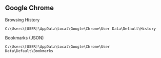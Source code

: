 ## Google Chrome

Browsing History
```
C:\Users\[USER]\AppData\Local\Google\Chrome\User Data\Default\History
```

Bookmarks (JSON)
```
C:\Users\[USER]\AppData\Local\Google\Chrome\User Data\Default\Bookmarks
```
